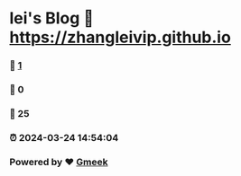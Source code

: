 # lei's Blog :link: https://zhangleivip.github.io 
### :page_facing_up: [1](https://zhangleivip.github.io/tag.html) 
### :speech_balloon: 0 
### :hibiscus: 25 
### :alarm_clock: 2024-03-24 14:54:04 
### Powered by :heart: [Gmeek](https://github.com/Meekdai/Gmeek)
